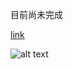 目前尚未完成

[link](https://trickster-2005.github.io/frontend-collection/flappy_bird/)

![alt text](<demo.png>)